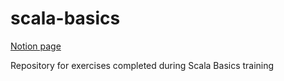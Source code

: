 # scala-basics

[Notion page](https://www.notion.so/Scala-Basics-Training-a0e92e28ad324768869d911b087cdf11)

Repository for exercises completed during Scala Basics training
